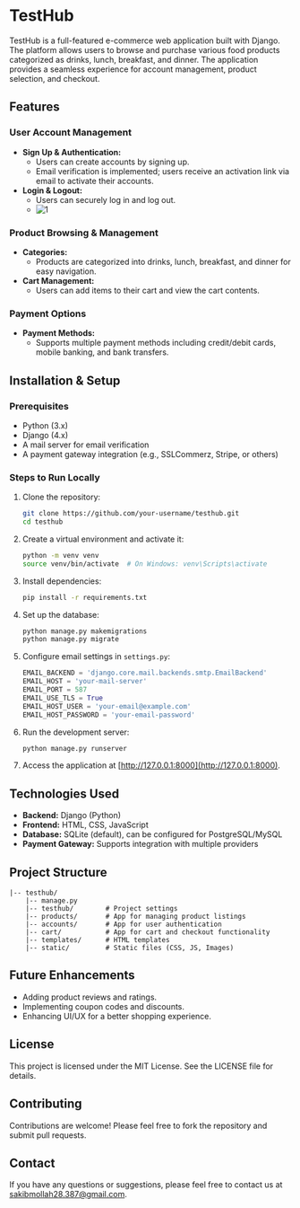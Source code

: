 # TestHub

TestHub is a full-featured e-commerce web application built with Django. The platform allows users to browse and purchase various food products categorized as drinks, lunch, breakfast, and dinner. The application provides a seamless experience for account management, product selection, and checkout.

## Features

### User Account Management
- **Sign Up & Authentication:**
  - Users can create accounts by signing up.
  - Email verification is implemented; users receive an activation link via email to activate their accounts.
- **Login & Logout:**
  - Users can securely log in and log out.
  - ![1](https://github.com/user-attachments/assets/76c50578-53a2-4b60-86b9-e5d2ae5691bf)

### Product Browsing & Management
- **Categories:**
  - Products are categorized into drinks, lunch, breakfast, and dinner for easy navigation.
- **Cart Management:**
  - Users can add items to their cart and view the cart contents.

### Payment Options
- **Payment Methods:**
  - Supports multiple payment methods including credit/debit cards, mobile banking, and bank transfers.

## Installation & Setup

### Prerequisites
- Python (3.x)
- Django (4.x)
- A mail server for email verification
- A payment gateway integration (e.g., SSLCommerz, Stripe, or others)

### Steps to Run Locally
1. Clone the repository:
   ```bash
   git clone https://github.com/your-username/testhub.git
   cd testhub
   ```

2. Create a virtual environment and activate it:
   ```bash
   python -m venv venv
   source venv/bin/activate  # On Windows: venv\Scripts\activate
   ```

3. Install dependencies:
   ```bash
   pip install -r requirements.txt
   ```

4. Set up the database:
   ```bash
   python manage.py makemigrations
   python manage.py migrate
   ```

5. Configure email settings in `settings.py`:
   ```python
   EMAIL_BACKEND = 'django.core.mail.backends.smtp.EmailBackend'
   EMAIL_HOST = 'your-mail-server'
   EMAIL_PORT = 587
   EMAIL_USE_TLS = True
   EMAIL_HOST_USER = 'your-email@example.com'
   EMAIL_HOST_PASSWORD = 'your-email-password'
   ```

6. Run the development server:
   ```bash
   python manage.py runserver
   ```

7. Access the application at [http://127.0.0.1:8000](http://127.0.0.1:8000).

## Technologies Used
- **Backend:** Django (Python)
- **Frontend:** HTML, CSS, JavaScript
- **Database:** SQLite (default), can be configured for PostgreSQL/MySQL
- **Payment Gateway:** Supports integration with multiple providers

## Project Structure
```
|-- testhub/
    |-- manage.py
    |-- testhub/        # Project settings
    |-- products/       # App for managing product listings
    |-- accounts/       # App for user authentication
    |-- cart/           # App for cart and checkout functionality
    |-- templates/      # HTML templates
    |-- static/         # Static files (CSS, JS, Images)
```

## Future Enhancements
- Adding product reviews and ratings.
- Implementing coupon codes and discounts.
- Enhancing UI/UX for a better shopping experience.

## License
This project is licensed under the MIT License. See the LICENSE file for details.

## Contributing
Contributions are welcome! Please feel free to fork the repository and submit pull requests.

## Contact
If you have any questions or suggestions, please feel free to contact us at [sakibmollah28.387@gmail.com](mailto:sakibmollah28.387@gmail.com).
